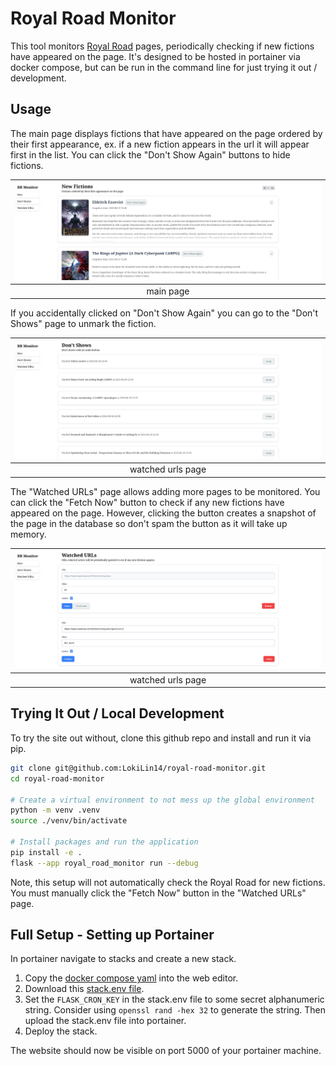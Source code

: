# Royal Road Monitor 

This tool monitors [Royal Road](https://www.royalroad.com/fictions/rising-stars) pages, periodically checking if new fictions have appeared on the page. It's designed to be hosted in portainer via docker compose, but can be run in the command line for just trying it out / development. 

## Usage

The main page displays fictions that have appeared on the page ordered by their first appearance, ex. if a new fiction appears in the url it will appear first in the list. 
You can click the "Don't Show Again" buttons to hide fictions.

| ![screenshot of main page](./doc/main_page.png) |
|:-----------------------------------------------:|
|                    main page                    |

If you accidentally clicked on "Don't Show Again" you can go to the "Don't Shows" page to unmark the fiction. 

| ![screenshot of "Don't Shows" page](./doc/dont_shows_page.png) |
|:-------------------------------------------------------------:|
|                       watched urls page                       |


The "Watched URLs" page allows adding more pages to be monitored. 
You can click the "Fetch Now" button to check if any new fictions have appeared on the page. 
However, clicking the button creates a snapshot of the page in the database so don't spam the button as it will take up memory. 

| ![screenshot of "Watched URLs" page](./doc/watched_urls_page.png) |
|:-----------------------------------------------------------------:|
|                         watched urls page                         |

## Trying It Out / Local Development

To try the site out without, clone this github repo and install and run it via pip. 

```bash
git clone git@github.com:LokiLin14/royal-road-monitor.git
cd royal-road-monitor

# Create a virtual environment to not mess up the global environment
python -m venv .venv
source ./venv/bin/activate 

# Install packages and run the application 
pip install -e . 
flask --app royal_road_monitor run --debug
```

Note, this setup will not automatically check the Royal Road for new fictions. 
You must manually click the "Fetch Now" button in the "Watched URLs" page. 

## Full Setup - Setting up Portainer 

In portainer navigate to stacks and create a new stack. 

1. Copy the [docker compose yaml](https://github.com/LokiLin14/royal-road-monitor/blob/main/deployment/compose.yaml) into the web editor.
2. Download this [stack.env file](https://github.com/LokiLin14/royal-road-monitor/blob/main/deployment/stack.env).
3. Set the `FLASK_CRON_KEY` in the stack.env file to some secret alphanumeric string. 
Consider using `openssl rand -hex 32` to generate the string.
Then upload the stack.env file into portainer.
4. Deploy the stack. 

The website should now be visible on port 5000 of your portainer machine. 